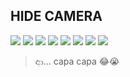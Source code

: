 ## HIDE CAMERA

<img src='20220323_081947.jpg'>
<img src='20220323_082502.jpg'>
<img src='20220118_121435.jpg'>
<img src='20220323_130005.jpg'>
<img src='IMG_20211220_120229.jpg'>
<img src='IMG_20211220_120323.jpg'>
<img src='IMG_20211220_120332.jpg'>
<img src='20220323_081612.jpg'>
<img src=''>

> ආ... capa capa 😂😭
